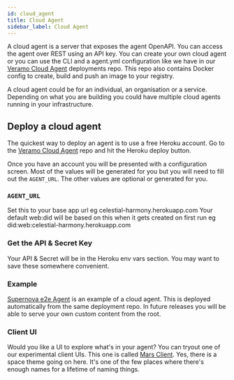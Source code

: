 ```yaml
---
id: cloud_agent
title: Cloud Agent
sidebar_label: Cloud Agent
---
```


A cloud agent is a server that exposes the agent OpenAPI. You can access the agent over REST using an API key. You can create your own cloud agent or you can use the CLI and a agent.yml configuration like we have in our [Veramo Cloud Agent](https://github.com/uport-project/daf-agent-deploy) deployments repo. This repo also contains Docker config to create, build and push an image to your registry.

A cloud agent could be for an individual, an organisation or a service. Depending on what you are building you could have multiple cloud agents running in your infrastructure.

## Deploy a cloud agent

The quickest way to deploy an agent is to use a free Heroku account. Go to the [Veramo Cloud Agent](https://github.com/uport-project/daf-agent-deploy) repo and hit the Heroku deploy button.

Once you have an account you will be presented with a configuration screen. Most of the values will be generated for you but you will need to fill out the `AGENT_URL`. The other values are optional or generated for you.

### `AGENT_URL`

Set this to your base app url eg celestial-harmony.herokuapp.com
Your default web:did will be based on this when it gets created on first run eg did:web:celestial-harmony.herokuapp.com

### Get the API & Secret Key

Your API & Secret will be in the Heroku env vars section. You may want to save these somewhere convenient.

### Example

[Supernova e2e Agent](https://supernova-e2e-agent.herokuapp.com/) is an example of a cloud agent. This is deployed automatically from the same deployment repo. In future releases you will be able to serve your own custom content from the root.

### Client UI

Would you like a UI to explore what's in your agent? You can tryout one of our experimental client UIs. This one is called [Mars Client](https://mars.veramo.io/). Yes, there is a space theme going on here. It's one of the few places where there's enough names for a lifetime of naming things.
